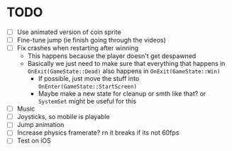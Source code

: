 # TODO

- [ ] Use animated version of coin sprite
- [ ] Fine-tune jump (ie finish going through the videos)
- [ ] Fix crashes when restarting after winning
  - This happens because the player doesn't get despawned
  - Basically we just need to make sure that everything that happens in `OnExit(GameState::Dead)` also happens in `OnExit(GameState::Win)`
    - If possible, just move the stuff into `OnEnter(GameState::StartScreen)`
    - Maybe make a new state for cleanup or smth like that? or `SystemSet`
      might be useful for this
- [ ] Music
- [ ] Joysticks, so mobile is playable
- [ ] Jump animation
- [ ] Increase physics framerate? rn it breaks if its not 60fps
- [ ] Test on iOS
